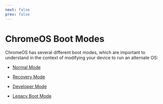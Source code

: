 ```yaml
---
next: false
prev: false
---
```


# ChromeOS Boot Modes

ChromeOS has several different boot modes, which are important to understand in the context of modifying your device to run an alternate OS:

* [Normal Mode](normal.md)

* [Recovery Mode](recovery.md)

* [Developer Mode](developer.md)

* [Legacy Boot Mode](legacy.md)
